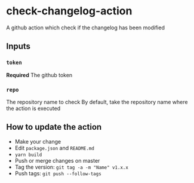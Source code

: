 # check-changelog-action

A github action which check if the changelog has been modified

## Inputs

### `token`

**Required** The github token

### `repo`

The repository name to check
By default, take the repository name where the action is executed

## How to update the action

- Make your change
- Edit `package.json` and `README.md`
- `yarn build`
- Push or merge changes on master
- Tag the version: `git tag -a -m "Name" v1.x.x`
- Push tags: `git push --follow-tags`
